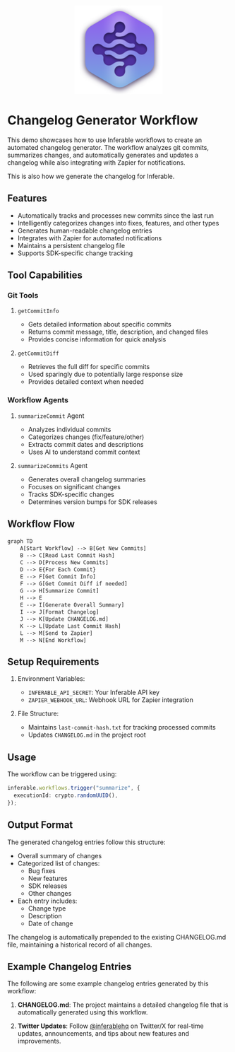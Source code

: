 <div align="center">

<img src="./../../assets/logo.png" alt="Inferable Logo" width="200" />

</div>

# Changelog Generator Workflow

This demo showcases how to use Inferable workflows to create an automated
changelog generator. The workflow analyzes git commits, summarizes changes, and
automatically generates and updates a changelog while also integrating with
Zapier for notifications.

This is also how we generate the changelog for Inferable.

## Features

- Automatically tracks and processes new commits since the last run
- Intelligently categorizes changes into fixes, features, and other types
- Generates human-readable changelog entries
- Integrates with Zapier for automated notifications
- Maintains a persistent changelog file
- Supports SDK-specific change tracking

## Tool Capabilities

### Git Tools

1. `getCommitInfo`

   - Gets detailed information about specific commits
   - Returns commit message, title, description, and changed files
   - Provides concise information for quick analysis

2. `getCommitDiff`
   - Retrieves the full diff for specific commits
   - Used sparingly due to potentially large response size
   - Provides detailed context when needed

### Workflow Agents

1. `summarizeCommit` Agent

   - Analyzes individual commits
   - Categorizes changes (fix/feature/other)
   - Extracts commit dates and descriptions
   - Uses AI to understand commit context

2. `summarizeCommits` Agent
   - Generates overall changelog summaries
   - Focuses on significant changes
   - Tracks SDK-specific changes
   - Determines version bumps for SDK releases

## Workflow Flow

```mermaid
graph TD
    A[Start Workflow] --> B[Get New Commits]
    B --> C[Read Last Commit Hash]
    C --> D[Process New Commits]
    D --> E{For Each Commit}
    E --> F[Get Commit Info]
    F --> G[Get Commit Diff if needed]
    G --> H[Summarize Commit]
    H --> E
    E --> I[Generate Overall Summary]
    I --> J[Format Changelog]
    J --> K[Update CHANGELOG.md]
    K --> L[Update Last Commit Hash]
    L --> M[Send to Zapier]
    M --> N[End Workflow]
```

## Setup Requirements

1. Environment Variables:

   - `INFERABLE_API_SECRET`: Your Inferable API key
   - `ZAPIER_WEBHOOK_URL`: Webhook URL for Zapier integration

2. File Structure:
   - Maintains `last-commit-hash.txt` for tracking processed commits
   - Updates `CHANGELOG.md` in the project root

## Usage

The workflow can be triggered using:

```typescript
inferable.workflows.trigger("summarize", {
  executionId: crypto.randomUUID(),
});
```

## Output Format

The generated changelog entries follow this structure:

- Overall summary of changes
- Categorized list of changes:
  - Bug fixes
  - New features
  - SDK releases
  - Other changes
- Each entry includes:
  - Change type
  - Description
  - Date of change

The changelog is automatically prepended to the existing CHANGELOG.md file,
maintaining a historical record of all changes.

## Example Changelog Entries

The following are some example changelog entries generated by this workflow:

1. **CHANGELOG.md**: The project maintains a detailed changelog file that is
   automatically generated using this workflow.

2. **Twitter Updates**: Follow [@inferablehq](https://x.com/inferablehq) on
   Twitter/X for real-time updates, announcements, and tips about new features
   and improvements.
